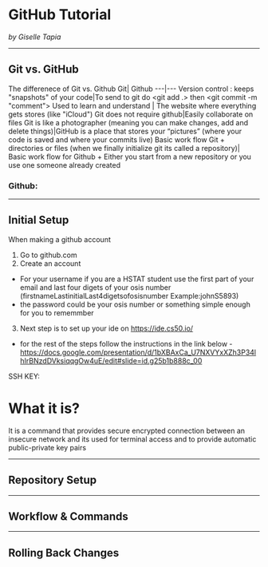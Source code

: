 # GitHub Tutorial

_by Giselle Tapia_

---
## Git vs. GitHub
The differenece of Git vs. Github
Git| Github
---|---
Version control : keeps "snapshots" of your code|To send to git do <git add .> then <git commit -m "comment">
Used to learn and understand | The website where everything gets stores (like "iCloud")
Git does not require github|Easily collaborate on files 
Git is like a photographer (meaning you can make changes, add and delete things)|GitHub is a place that stores your “pictures” (where your code is saved and where your commits live)
Basic work flow Git + directories or files (when we finally initialize git its called a repository)| Basic work flow for Github + Either you start from a new repository or you use one someone already created

### Github:


---
## Initial Setup
When making a github account 
1. Go to github.com 
2. Create an account
- For your username if you are a HSTAT student use the first part of your email and last four digets of your osis number (firstnameLastinitialLast4digetsofosisnumber Example:johnS5893)
- the password could be your osis number or something simple enough for you to rememmber
3. Next step is to set up your ide on https://ide.cs50.io/
- for the rest of the steps follow the instructions in the link below
    -https://docs.google.com/presentation/d/1bXBAxCa_U7NXVYxXZh3P34lhIrBNzdDVksiqqgOw4uE/edit#slide=id.g25b1b888c_00

SSH KEY: 
# What it is?
It is a command that provides secure encrypted connection between an insecure network and its used for terminal access and to provide automatic public-private key pairs


---
## Repository Setup



---
## Workflow & Commands



---
## Rolling Back Changes